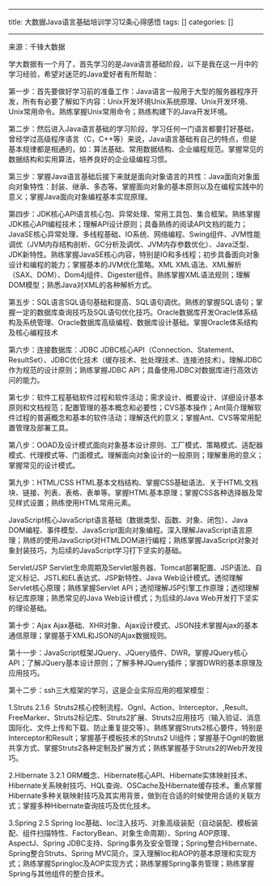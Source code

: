 
--- 
title:  大数据Java语言基础培训学习12条心得感悟 
tags: []
categories: [] 

---
来源：千锋大数据

学大数据有一个月了，首先学习的是Java语言基础阶段，以下是我在这一月中的学习经验，希望对迷茫的Java爱好者有所帮助：

第一步：首先要做好学习前的准备工作：Java语言一般用于大型的服务器程序开发，所有有必要了解如下内容：Unix开发环境Unix系统原理、Unix开发环境、Unix常用命令。熟练掌握Unix常用命令；熟练构建下的Java开发环境。

第二步：然后进入Java语言基础的学习阶段，学习任何一门语言都要打好基础，曾经学过高级程序语言（C，C++等）来说，Java语言基础有自己的特点，但是基本规律都是相通的，如：算法基础、常用数据结构、企业编程规范。掌握常见的数据结构和实用算法，培养良好的企业级编程习惯。

第三步：掌握Java语言基础后接下来就是面向对象语言的共性：Java面向对象面向对象特性：封装、继承、多态等。掌握面向对象的基本原则以及在编程实践中的意义；掌握Java面向对象编程基本实现原理。

第四步：JDK核心API语言核心包、异常处理、常用工具包、集合框架。熟练掌握JDK核心API编程技术；理解API设计原则；具备熟练的阅读API文档的能力；JavaSE核心异常处理、多线程基础、IO系统、网络编程、Swing组件、JVM性能调优（JVM内存结构剖析、GC分析及调优、JVM内存参数优化）、Java泛型、JDK新特性。熟练掌握JavaSE核心内容，特别是IO和多线程；初步具备面向对象设计和编程的能力；掌握基本的JVM优化策略。XML XML语法、XML解析（SAX、DOM）、Dom4j组件、Digester组件。熟练掌握XML语法规则；理解DOM模型；熟悉Java对XML的各种解析方式。

第五步：SQL语言SQL语句基础和提高、SQL语句调优。熟练的掌握SQL语句；掌握一定的数据库查询技巧及SQL语句优化技巧。Oracle数据库开发Oracle体系结构及系统管理、Oracle数据库高级编程、数据库设计基础。掌握Oracle体系结构及核心编程技术

第六步：连接数据库：JDBC JDBC核心API（Connection、Statement、ResultSet）、JDBC优化技术（缓存技术、批处理技术、连接池技术）。理解JDBC作为规范的设计原则；熟练掌握JDBC API；具备使用JDBC对数据库进行高效访问的能力。

第七步：软件工程基础软件过程和软件活动；需求设计、概要设计、详细设计基本原则和文档规范；配置管理的基本概念和必要性；CVS基本操作；Ant简介理解软件过程的普遍概念和基本的软件活动；理解迭代的意义；掌握Ant、CVS等常用配置管理及部署工具。

第八步：OOAD及设计模式面向对象基本设计原则、工厂模式、策略模式、适配器模式、代理模式等、门面模式。理解面向对象设计的一般原则；理解重用的意义；掌握常见的设计模式。

第九步：HTML/CSS HTML基本文档结构、掌握CSS基础语法、关于HTML文档块、链接、列表、表格、表单等。掌握HTML基本原理；掌握CSS各种选择器及常见样式设置；熟练使用HTML常用元素。

JavaScript核心JavaScript语言基础（数据类型、函数、对象、闭包）、Java DOM编程、事件模型、JavaScript面向对象编程。深入理解JavaScript语言原理；熟练的使用JavaScript对HTMLDOM进行编程；熟练掌握JavaScript对象对象封装技巧，为后续的JavaScript学习打下坚实的基础。

Servlet/JSP Servlet生命周期及Servlet服务器、Tomcat部署配置、JSP语法、自定义标记、JSTL和EL表达式、JSP新特性、Java Web设计模式。透彻理解Servlet核心原理；熟练掌握Servlet API；透彻理解JSP引擎工作原理；透彻理解标记库原理；熟悉常见的Java Web设计模式；为后续的Java Web开发打下坚实的理论基础。

第十步：Ajax Ajax基础、XHR对象、Ajax设计模式、JSON技术掌握Ajax的基本通信原理；掌握基于XML和JSON的Ajax数据规则。

第十一步：JavaScript框架JQuery、JQuery插件、DWR。掌握JQuery核心API；了解JQuery基本设计原则；了解多种JQuery插件；掌握DWR的基本原理及应用技巧。

第十二步：ssh三大框架的学习，这是企业实际应用的框架模型：

1.Struts 2.1.6  Struts2核心控制流程、Ognl、Action、Interceptor、,Result、FreeMarker、Struts2标记库、Struts2扩展、Struts2应用技巧（输入验证、消息国际化、文件上传和下载、防止重复提交等）。熟练掌握Struts2核心要件，特别是Interceptor和Result；掌握基于模板技术的Struts2 UI组件；掌握基于Ognl的数据共享方式、掌握Struts2各种定制及扩展方式；熟练掌握基于Struts2的Web开发技巧。

2.Hibernate 3.2.1 ORM概念、Hibernate核心API、Hibernate实体映射技术、Hibernate关系映射技巧、HQL查询、OSCache及Hibernate缓存技术。重点掌握Hibernate多种关联映射技巧及其实用背景，做到在合适的时候使用合适的关联方式；掌握多种Hibernate查询技巧及优化技术。

3.Spring 2.5 Spring Ioc基础、Ioc注入技巧、对象高级装配（自动装配、模板装配、组件扫描特性、FactoryBean、对象生命周期）、Spring AOP原理、AspectJ、Spring JDBC支持、Spring事务及安全管理；Spring整合Hibernate、Spring整合Struts、Spring MVC简介。深入理解Ioc和AOP的基本原理和实现方式；熟练掌握SpringIoc及AOP实现方式；熟练掌握Spring事务管理；熟练掌握Spring与其他组件的整合技术。
